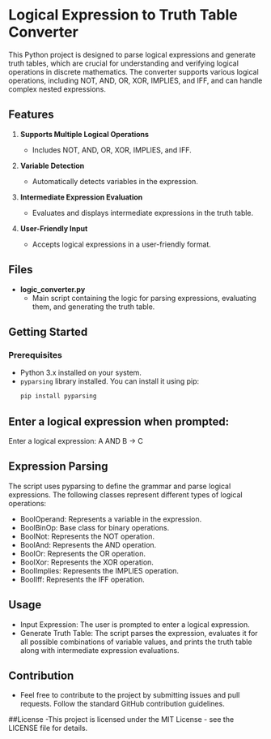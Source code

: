 # Logical Expression to Truth Table Converter

This Python project is designed to parse logical expressions and generate truth tables, which are crucial for understanding and verifying logical operations in discrete mathematics. The converter supports various logical operations, including NOT, AND, OR, XOR, IMPLIES, and IFF, and can handle complex nested expressions.

## Features

1. **Supports Multiple Logical Operations**
   - Includes NOT, AND, OR, XOR, IMPLIES, and IFF.

2. **Variable Detection**
   - Automatically detects variables in the expression.

3. **Intermediate Expression Evaluation**
   - Evaluates and displays intermediate expressions in the truth table.

4. **User-Friendly Input**
   - Accepts logical expressions in a user-friendly format.

## Files

- **logic_converter.py**
  - Main script containing the logic for parsing expressions, evaluating them, and generating the truth table.

## Getting Started

### Prerequisites

- Python 3.x installed on your system.
- `pyparsing` library installed. You can install it using pip:
  ```sh
  pip install pyparsing
## Enter a logical expression when prompted:
Enter a logical expression: A AND B -> C

## Expression Parsing
The script uses pyparsing to define the grammar and parse logical expressions. The following classes represent different types of logical operations:

- BoolOperand: Represents a variable in the expression.
- BoolBinOp: Base class for binary operations.
- BoolNot: Represents the NOT operation.
- BoolAnd: Represents the AND operation.
- BoolOr: Represents the OR operation.
- BoolXor: Represents the XOR operation.
- BoolImplies: Represents the IMPLIES operation.
- BoolIff: Represents the IFF operation.

## Usage
- Input Expression: The user is prompted to enter a logical expression.
- Generate Truth Table: The script parses the expression, evaluates it for all possible combinations of variable values, and prints the truth table along with intermediate expression evaluations.

## Contribution
- Feel free to contribute to the project by submitting issues and pull requests. Follow the standard GitHub contribution guidelines.

##License
-This project is licensed under the MIT License - see the LICENSE file for details.
